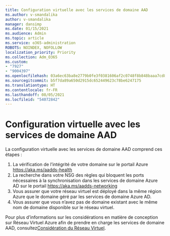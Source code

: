```yaml
---
title: Configuration virtuelle avec les services de domaine AAD
ms.author: v-smandalika
author: v-smandalika
manager: dansimp
ms.date: 01/15/2021
ms.audience: Admin
ms.topic: article
ms.service: o365-administration
ROBOTS: NOINDEX, NOFOLLOW
localization_priority: Priority
ms.collection: Adm_O365
ms.custom:
- "7927"
- "9004397"
ms.openlocfilehash: 03a6ec63ba8e2779b0fe3f0381606af2c0748f8b848baaa7cd88b61317bd7a5e
ms.sourcegitcommit: b5f7da89a650d2915dc652449623c78be6247175
ms.translationtype: HT
ms.contentlocale: fr-FR
ms.lasthandoff: 08/05/2021
ms.locfileid: "54072842"
---
```

# <a name="virtual-configuration-with-aad-domain-services"></a>Configuration virtuelle avec les services de domaine AAD

La configuration virtuelle avec les services de domaine AAD comprend ces étapes : 

1. La vérification de l’intégrité de votre domaine sur le portail Azure https://aka.ms/aadds-health
2. La recherche dans votre NSG des règles qui bloquent les ports nécessaires à la synchronisation dans les services de domaine Azure AD sur le portail https://aka.ms/aadds-networking
3. Vous assurer que votre réseau virtuel est déployé dans la même région Azure que le domaine géré par les services de domaine Azure AD.
4. Vous assurer que vous n’avez pas de domaine existant avec le même nom de domaine disponible sur le réseau virtuel.

Pour plus d’informations sur les considérations en matière de conception sur Réseau Virtuel Azure afin de prendre en charge les services de domaine AAD, consultez[Considération du Réseau Virtuel](https://docs.microsoft.com/azure/active-directory-domain-services/network-considerations).

